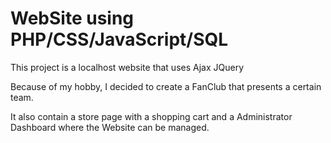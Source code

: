 # WebSite using PHP/CSS/JavaScript/SQL

This project is a localhost website that uses Ajax JQuery

Because of my hobby, I decided to create a FanClub that presents a certain team.

It also contain a store page with a shopping cart and a Administrator Dashboard where the Website can be managed.
                 
        
